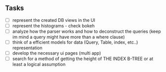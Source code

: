 ## Tasks

- [ ] represent the created DB views in the UI
- [ ] represent the histograms - check bokeh
- [ ] analyze how the parser works and how to deconstruct the queries (keep im mind a query might have more than a where clause)
- [ ] think of a efficient models for data (Query, Table, index, etc..) representation  
- [ ] develop the necessary ui pages (multi app)
- [ ] search for a method of getting the height of THE INDEX B-TREE  or at least a logical assumption
